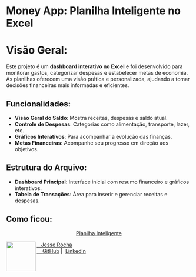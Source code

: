 # Money App: Planilha Inteligente no Excel

# Visão Geral:
Este projeto é um **dashboard interativo no Excel** e foi desenvolvido para monitorar gastos, categorizar despesas e estabelecer metas de economia. As planilhas oferecem uma visão prática e personalizada, ajudando a tomar decisões financeiras mais informadas e eficientes.

## Funcionalidades:  
- **Visão Geral do Saldo**: Mostra receitas, despesas e saldo atual.  
- **Controle de Despesas**: Categorias como alimentação, transporte, lazer, etc.  
- **Gráficos Interativos**: Para acompanhar a evolução das finanças.  
- **Metas Financeiras**: Acompanhe seu progresso em direção aos objetivos.  

## Estrutura do Arquivo:  
- **Dashboard Principal**: Interface inicial com resumo financeiro e gráficos interativos.  
- **Tabela de Transações**: Área para inserir e gerenciar receitas e despesas.

## Como ficou:
<p align="center">
<a href="https://open.spotify.com/episode/4U0W02g862qXRzNsFiWrWP?si=MCGpMwOpSeyyep-5pvs-EA">
    Planilha Inteligente
</p>

<p>
    <img 
      align=left 
      margin=10 
      width=80 
      src="https://avatars.githubusercontent.com/u/86810266?v=4"
    />
    <p>&nbsp&nbsp&nbspJesse Rocha<br>
    &nbsp&nbsp&nbsp
    <a href="https://github.com/jessetiago03">
    GitHub</a>&nbsp;|&nbsp;
    <a href="http://linkedin.com/in/jesse-rocha-">LinkedIn</a>

</p>
<br/><br/>
<p>
